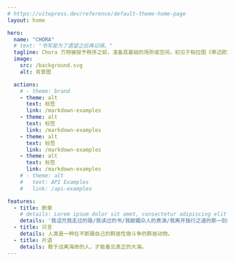 ```yaml
---
# https://vitepress.dev/reference/default-theme-home-page
layout: home

hero:
  name: "CHORA"
  # text: "书写是为了遗望之后再记得。"
  tagline: Chora 万物被授予秩序之前，准备其基础的场所或空间。初见于柏拉图《蒂迈欧篇》。
  image:  
    src: /background.svg
    alt: 背景图

  actions:
    # - theme: brand
    - theme: alt
      text: 标签
      link: /markdown-examples
    - theme: alt
      text: 标签
      link: /markdown-examples
    - theme: alt
      text: 标签
      link: /markdown-examples
    - theme: alt
      text: 标签
      link: /markdown-examples
    # - theme: alt
    #   text: API Examples
    #   link: /api-examples

features:
  - title: 断章
    # details: Lorem ipsum dolor sit amet, consectetur adipiscing elit
    details: '我诅咒我走过的路/我读过的书/我献媚众人的表演/我离开独行之道的那一刻软弱。'
  - title: 只言
    details: 人类是一种在不断跟自己的群居性做斗争的群居动物。
  - title: 片语
    details: 敢于远离海岸的人，才能看见真正的大海。
---
```


